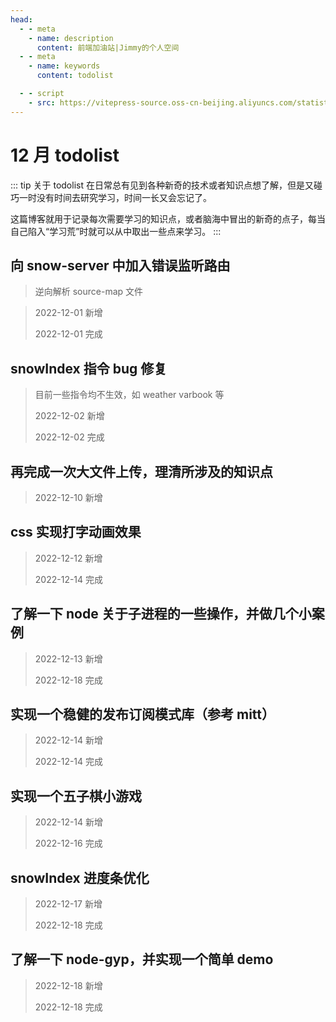 ```yaml
---
head:
  - - meta
    - name: description
      content: 前端加油站|Jimmy的个人空间
  - - meta
    - name: keywords
      content: todolist

  - - script
    - src: https://vitepress-source.oss-cn-beijing.aliyuncs.com/statistics.js
---
```


# 12 月 todolist

::: tip 关于 todolist
在日常总有见到各种新奇的技术或者知识点想了解，但是又碰巧一时没有时间去研究学习，时间一长又会忘记了。

这篇博客就用于记录每次需要学习的知识点，或者脑海中冒出的新奇的点子，每当自己陷入“学习荒”时就可以从中取出一些点来学习。
:::

## 向 snow-server 中加入错误监听路由

> 逆向解析 source-map 文件

> 2022-12-01 新增
>
> 2022-12-01 完成

## snowIndex 指令 bug 修复

> 目前一些指令均不生效，如 weather varbook 等
>
> 2022-12-02 新增
>
> 2022-12-02 完成

## 再完成一次大文件上传，理清所涉及的知识点

> 2022-12-10 新增

## css 实现打字动画效果

> 2022-12-12 新增
>
> 2022-12-14 完成

## 了解一下 node 关于子进程的一些操作，并做几个小案例

> 2022-12-13 新增
>
> 2022-12-18 完成

## 实现一个稳健的发布订阅模式库（参考 mitt）

> 2022-12-14 新增
>
> 2022-12-14 完成

## 实现一个五子棋小游戏

> 2022-12-14 新增
>
> 2022-12-16 完成

## snowIndex 进度条优化

> 2022-12-17 新增
>
> 2022-12-18 完成

## 了解一下 node-gyp，并实现一个简单 demo

> 2022-12-18 新增
>
> 2022-12-18 完成
